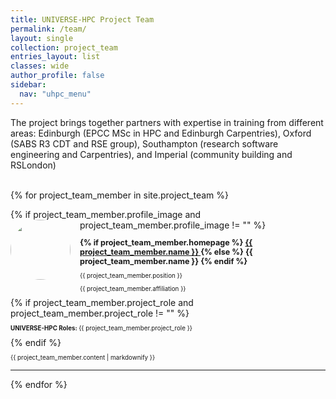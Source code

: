 ```yaml
---
title: UNIVERSE-HPC Project Team
permalink: /team/
layout: single
collection: project_team
entries_layout: list
classes: wide
author_profile: false
sidebar:
  nav: "uhpc_menu"
---
```


The project brings together partners with expertise in training from different
areas: Edinburgh (EPCC MSc in HPC and Edinburgh Carpentries), Oxford (SABS R3
CDT and RSE group), Southampton (research software engineering and
Carpentries), and Imperial (community building and RSLondon)
<br/>
<br/>

{% for project_team_member in site.project_team %}
  <div>
    {% if project_team_member.profile_image and project_team_member.profile_image != "" %}
    <img  src="{{ project_team_member.profile_image }}"
    {% else %}
    <img  src="{{ site.baseurl }}/assets/images/team/profile_placeholder.png"
    {% endif %}
          style="border-radius: 50%;
                 float: left;
                 width: 96px;
                 margin-right: 15px;
                 margin-bottom: 10px;">
    <p style="font-size: 0.9em; margin-bottom: 0;">
      <strong>
        {% if project_team_member.homepage %}
          <a href="{{ project_team_member.homepage }}" target="_blank" rel="noopener noreferrer">
            {{ project_team_member.name }}
          </a>
        {% else %}
          {{ project_team_member.name }}
        {% endif %}
      </strong>
    </p>
    <p style="font-size: 0.7em; margin-bottom: 0;">{{ project_team_member.position }}</p>
    <p style="font-size: 0.7em; margin-bottom: 8px;">{{ project_team_member.affiliation }}</p>
    {% if project_team_member.project_role and project_team_member.project_role != "" %}
      <p style="font-size: 0.7em;"><strong>UNIVERSE-HPC Roles: </strong>{{ project_team_member.project_role }}</p>
    {% endif %}
  </div>
  
  <div style="font-size: 0.7em; clear: both;">
    <p>{{ project_team_member.content | markdownify }}</p>
  </div>
  <hr/>
{% endfor %}
